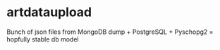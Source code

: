 artdataupload
=============

Bunch of json files from MongoDB dump + PostgreSQL + Pyschopg2 = hopfully stable db model
